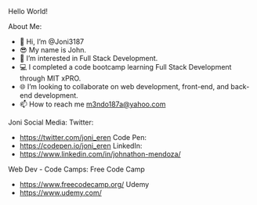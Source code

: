Hello World!

About Me:
- 👋 Hi, I’m @Joni3187
- 😎 My name is John.
- 👀 I’m interested in Full Stack Development.
- 💻 I completed a code bootcamp learning Full Stack Development through MIT xPRO.
- 🌐 I’m looking to collaborate on web development, front-end, and back-end development. 
- 📫 How to reach me m3ndo187a@yahoo.com

Joni Social Media:
Twitter:
- https://twitter.com/joni_eren
Code Pen:
- https://codepen.io/joni_eren
LinkedIn:
- https://www.linkedin.com/in/johnathon-mendoza/

Web Dev - Code Camps:
Free Code Camp
- https://www.freecodecamp.org/
Udemy
- https://www.udemy.com/


<!---
Joni3187/Joni3187 is a ✨ special ✨ repository because its `README.md` (this file) appears on your GitHub profile.
You can click the Preview link to take a look at your changes.
--->
